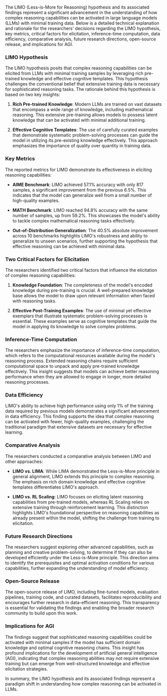 The LIMO (Less-is-More for Reasoning) hypothesis and its associated findings represent a significant advancement in the understanding of how complex reasoning capabilities can be activated in large language models (LLMs) with minimal training data. Below is a detailed technical explanation and rationale for the researchers' decisions regarding the LIMO hypothesis, key metrics, critical factors for elicitation, inference-time computation, data efficiency, comparative analysis, future research directions, open-source release, and implications for AGI.

### LIMO Hypothesis

The LIMO hypothesis posits that complex reasoning capabilities can be elicited from LLMs with minimal training samples by leveraging rich pre-trained knowledge and effective cognitive templates. This hypothesis challenges the conventional belief that extensive training data is necessary for sophisticated reasoning tasks. The rationale behind this hypothesis is based on two key insights:

1. **Rich Pre-trained Knowledge**: Modern LLMs are trained on vast datasets that encompass a wide range of knowledge, including mathematical reasoning. This extensive pre-training allows models to possess latent knowledge that can be activated with minimal additional training.

2. **Effective Cognitive Templates**: The use of carefully curated examples that demonstrate systematic problem-solving processes can guide the model in utilizing its pre-existing knowledge effectively. This approach emphasizes the importance of quality over quantity in training data.

### Key Metrics

The reported metrics for LIMO demonstrate its effectiveness in eliciting reasoning capabilities:

- **AIME Benchmark**: LIMO achieved 57.1% accuracy with only 817 samples, a significant improvement from the previous 6.5%. This indicates that the model can generalize well from a small number of high-quality examples.
  
- **MATH Benchmark**: LIMO reached 94.8% accuracy with the same number of samples, up from 59.2%. This showcases the model's ability to tackle complex mathematical reasoning tasks effectively.

- **Out-of-Distribution Generalization**: The 40.5% absolute improvement across 10 benchmarks highlights LIMO's robustness and ability to generalize to unseen scenarios, further supporting the hypothesis that effective reasoning can be achieved with minimal data.

### Two Critical Factors for Elicitation

The researchers identified two critical factors that influence the elicitation of complex reasoning capabilities:

1. **Knowledge Foundation**: The completeness of the model's encoded knowledge during pre-training is crucial. A well-prepared knowledge base allows the model to draw upon relevant information when faced with reasoning tasks.

2. **Effective Post-Training Examples**: The use of minimal yet effective exemplars that illustrate systematic problem-solving processes is essential. These examples serve as cognitive templates that guide the model in applying its knowledge to solve complex problems.

### Inference-Time Computation

The researchers emphasize the importance of inference-time computation, which refers to the computational resources available during the model's reasoning process. Extended reasoning chains require sufficient computational space to unpack and apply pre-trained knowledge effectively. This insight suggests that models can achieve better reasoning performance when they are allowed to engage in longer, more detailed reasoning processes.

### Data Efficiency

LIMO's ability to achieve high performance using only 1% of the training data required by previous models demonstrates a significant advancement in data efficiency. This finding supports the idea that complex reasoning can be activated with fewer, high-quality examples, challenging the traditional paradigm that extensive datasets are necessary for effective learning.

### Comparative Analysis

The researchers conducted a comparative analysis between LIMO and other approaches:

- **LIMO vs. LIMA**: While LIMA demonstrated the Less-is-More principle in general alignment, LIMO extends this principle to complex reasoning. The emphasis on rich domain knowledge and effective cognitive templates differentiates LIMO's approach.

- **LIMO vs. RL Scaling**: LIMO focuses on eliciting latent reasoning capabilities from pre-trained models, whereas RL Scaling relies on extensive training through reinforcement learning. This distinction highlights LIMO's foundational perspective on reasoning capabilities as already present within the model, shifting the challenge from training to elicitation.

### Future Research Directions

The researchers suggest exploring other advanced capabilities, such as planning and creative problem-solving, to determine if they can also be developed efficiently under the Less-is-More principle. This direction aims to identify the prerequisites and optimal activation conditions for various capabilities, further expanding the understanding of model efficiency.

### Open-Source Release

The open-source release of LIMO, including fine-tuned models, evaluation pipelines, training code, and curated datasets, facilitates reproducibility and encourages further research in data-efficient reasoning. This transparency is essential for validating the findings and enabling the broader research community to build upon this work.

### Implications for AGI

The findings suggest that sophisticated reasoning capabilities could be activated with minimal samples if the model has sufficient domain knowledge and optimal cognitive reasoning chains. This insight has profound implications for the development of artificial general intelligence (AGI), indicating that complex reasoning abilities may not require extensive training but can emerge from well-structured knowledge and effective elicitation strategies.

In summary, the LIMO hypothesis and its associated findings represent a paradigm shift in understanding how complex reasoning can be activated in LLMs.